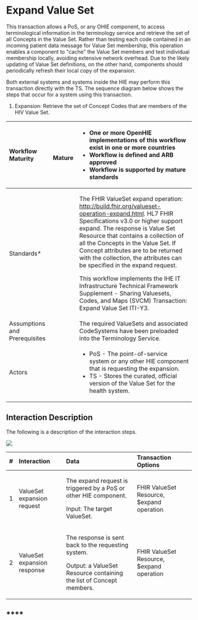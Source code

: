# Expand Value Set

This transaction allows a PoS, or any OHIE component, to access terminological information in the terminology service and retrieve the set of all Concepts in the Value Set. Rather than testing each code contained in an incoming patient data message for Value Set membership, this operation enables a component to "cache" the Value Set members and test individual membership locally, avoiding extensive network overhead. Due to the likely updating of Value Set definitions, on the other hand, components should periodically refresh their local copy of the expansion.

Both external systems and systems inside the HIE may perform this transaction directly with the TS. The sequence diagram below shows the steps that occur for a system using this transaction.

1. Expansion: Retrieve the set of Concept Codes that are members of the HIV Value Set.

<table>
  <thead>
    <tr>
      <th style="text-align:left">Workflow Maturity</th>
      <th style="text-align:left">
        <p>
          <img src="https://lh5.googleusercontent.com/Vp6XBRGu-U_Dmd5EKNpCZvEEum0CxOcHOj9NgHh8UMMNLMlXHmLcUE_YWueDRr4uqWLzpPfzSBLJ2k33XQIelLypjQ4wyrD17-t33GtLa8fFxW9AYDvXhiJmBl4VaLgKDg"
          alt/>
        </p>
        <p> <b>Mature</b>
        </p>
      </th>
      <th style="text-align:left">
        <ul>
          <li><b>One or more OpenHIE implementations of this workflow exist in one or more countries</b>
          </li>
          <li><b>Workflow is defined and ARB approved</b>
          </li>
          <li><b>Workflow is supported by mature standards</b>
          </li>
        </ul>
      </th>
    </tr>
  </thead>
  <tbody>
    <tr>
      <td style="text-align:left">Standards*</td>
      <td style="text-align:left"></td>
      <td style="text-align:left">
        <p>The FHIR ValueSet expand operation: <a href="http://build.fhir.org/valueset-operation-expand.html">http://build.fhir.org/valueset-operation-expand.html</a>.
          HL7 FHIR Specifications v3.0 or higher support expand. The response is
          Value Set Resource that contains a collection of all the Concepts in the
          Value Set. If Concept attributes are to be returned with the collection,
          the attributes can be specified in the expand request.</p>
        <p>This workflow implements the IHE IT Infrastructure Technical Framework
          Supplement - Sharing Valuesets, Codes, and Maps (SVCM) Transaction: Expand
          Value Set ITI-Y3.</p>
      </td>
    </tr>
    <tr>
      <td style="text-align:left">Assumptions and Prerequisites</td>
      <td style="text-align:left"></td>
      <td style="text-align:left">The required ValueSets and associated CodeSystems have been preloaded
        into the Terminology Service.</td>
    </tr>
    <tr>
      <td style="text-align:left">Actors</td>
      <td style="text-align:left"></td>
      <td style="text-align:left">
        <ul>
          <li>PoS - The point-of-service system or any other HIE component that is requesting
            the expansion.</li>
          <li>TS - Stores the curated, official version of the Value Set for the health
            system.</li>
        </ul>
      </td>
    </tr>
  </tbody>
</table>

## Interaction Description

The following is a description of the interaction steps.

![](https://lh6.googleusercontent.com/tzzPlEZXJf_0yFSnLH8UKDEBsMSHT7ga4d4dBhMz5D01i1SVUHyjiwmsBkDabqtJG5C1tj7A4AUH1F3oQEYWRIAi1KKNtptfpkTGZJbY7f4wUBOY4T8Ik897x--PciLPEw)

<table>
  <thead>
    <tr>
      <th style="text-align:left">#</th>
      <th style="text-align:left">Interaction</th>
      <th style="text-align:left">Data</th>
      <th style="text-align:left">Transaction Options</th>
    </tr>
  </thead>
  <tbody>
    <tr>
      <td style="text-align:left">1</td>
      <td style="text-align:left">ValueSet expansion request</td>
      <td style="text-align:left">
        <p>The expand request is triggered by a PoS or other HIE component.</p>
        <p>Input: The target ValueSet.</p>
      </td>
      <td style="text-align:left">FHIR ValueSet Resource, $expand operation</td>
    </tr>
    <tr>
      <td style="text-align:left">2</td>
      <td style="text-align:left">ValueSet expansion response</td>
      <td style="text-align:left">
        <p>The response is sent back to the requesting system.</p>
        <p>Output: a ValueSet Resource containing the list of Concept members.</p>
      </td>
      <td style="text-align:left">FHIR ValueSet Resource, $expand operation</td>
    </tr>
  </tbody>
</table>

## \*\*\*\*

